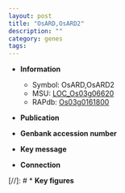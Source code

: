 ```yaml
---
layout: post
title: "OsARD,OsARD2"
description: ""
category: genes
tags: 
---
```


* **Information**  
    + Symbol: OsARD,OsARD2  
    + MSU: [LOC_Os03g06620](http://rice.uga.edu/cgi-bin/ORF_infopage.cgi?orf=LOC_Os03g06620)  
    + RAPdb: [Os03g0161800](http://rapdb.dna.affrc.go.jp/viewer/gbrowse_details/irgsp1?name=Os03g0161800)  

* **Publication**  

* **Genbank accession number**  

* **Key message**  

* **Connection**  

[//]: # * **Key figures**  



